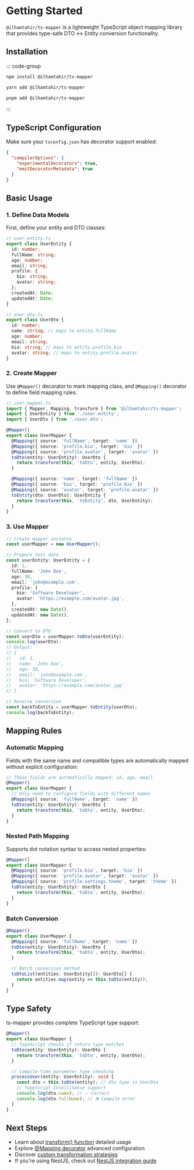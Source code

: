# Getting Started

`@ilhamtahir/ts-mapper` is a lightweight TypeScript object mapping library that provides type-safe DTO ↔ Entity conversion functionality.

## Installation

::: code-group

```bash [npm]
npm install @ilhamtahir/ts-mapper
```

```bash [yarn]
yarn add @ilhamtahir/ts-mapper
```

```bash [pnpm]
pnpm add @ilhamtahir/ts-mapper
```

:::

## TypeScript Configuration

Make sure your `tsconfig.json` has decorator support enabled:

```json
{
  "compilerOptions": {
    "experimentalDecorators": true,
    "emitDecoratorMetadata": true
  }
}
```

## Basic Usage

### 1. Define Data Models

First, define your entity and DTO classes:

```typescript
// user.entity.ts
export class UserEntity {
  id: number;
  fullName: string;
  age: number;
  email: string;
  profile: {
    bio: string;
    avatar: string;
  };
  createdAt: Date;
  updatedAt: Date;
}

// user.dto.ts
export class UserDto {
  id: number;
  name: string; // maps to entity.fullName
  age: number;
  email: string;
  bio: string; // maps to entity.profile.bio
  avatar: string; // maps to entity.profile.avatar
}
```

### 2. Create Mapper

Use `@Mapper()` decorator to mark mapping class, and `@Mapping()` decorator to define field mapping rules:

```typescript
// user.mapper.ts
import { Mapper, Mapping, transform } from '@ilhamtahir/ts-mapper';
import { UserEntity } from './user.entity';
import { UserDto } from './user.dto';

@Mapper()
export class UserMapper {
  @Mapping({ source: 'fullName', target: 'name' })
  @Mapping({ source: 'profile.bio', target: 'bio' })
  @Mapping({ source: 'profile.avatar', target: 'avatar' })
  toDto(entity: UserEntity): UserDto {
    return transform(this, 'toDto', entity, UserDto);
  }

  @Mapping({ source: 'name', target: 'fullName' })
  @Mapping({ source: 'bio', target: 'profile.bio' })
  @Mapping({ source: 'avatar', target: 'profile.avatar' })
  toEntity(dto: UserDto): UserEntity {
    return transform(this, 'toEntity', dto, UserEntity);
  }
}
```

### 3. Use Mapper

```typescript
// Create mapper instance
const userMapper = new UserMapper();

// Prepare test data
const userEntity: UserEntity = {
  id: 1,
  fullName: 'John Doe',
  age: 30,
  email: 'john@example.com',
  profile: {
    bio: 'Software Developer',
    avatar: 'https://example.com/avatar.jpg',
  },
  createdAt: new Date(),
  updatedAt: new Date(),
};

// Convert to DTO
const userDto = userMapper.toDto(userEntity);
console.log(userDto);
// Output:
// {
//   id: 1,
//   name: 'John Doe',
//   age: 30,
//   email: 'john@example.com',
//   bio: 'Software Developer',
//   avatar: 'https://example.com/avatar.jpg'
// }

// Reverse conversion
const backToEntity = userMapper.toEntity(userDto);
console.log(backToEntity);
```

## Mapping Rules

### Automatic Mapping

Fields with the same name and compatible types are automatically mapped without explicit configuration:

```typescript
// These fields are automatically mapped: id, age, email
@Mapper()
export class UserMapper {
  // Only need to configure fields with different names
  @Mapping({ source: 'fullName', target: 'name' })
  toDto(entity: UserEntity): UserDto {
    return transform(this, 'toDto', entity, UserDto);
  }
}
```

### Nested Path Mapping

Supports dot notation syntax to access nested properties:

```typescript
@Mapper()
export class UserMapper {
  @Mapping({ source: 'profile.bio', target: 'bio' })
  @Mapping({ source: 'profile.avatar', target: 'avatar' })
  @Mapping({ source: 'profile.settings.theme', target: 'theme' })
  toDto(entity: UserEntity): UserDto {
    return transform(this, 'toDto', entity, UserDto);
  }
}
```

### Batch Conversion

```typescript
@Mapper()
export class UserMapper {
  @Mapping({ source: 'fullName', target: 'name' })
  toDto(entity: UserEntity): UserDto {
    return transform(this, 'toDto', entity, UserDto);
  }

  // Batch conversion method
  toDtoList(entities: UserEntity[]): UserDto[] {
    return entities.map(entity => this.toDto(entity));
  }
}
```

## Type Safety

ts-mapper provides complete TypeScript type support:

```typescript
@Mapper()
export class UserMapper {
  // TypeScript checks if return type matches
  toDto(entity: UserEntity): UserDto {
    return transform(this, 'toDto', entity, UserDto);
  }

  // Compile-time parameter type checking
  processUser(entity: UserEntity): void {
    const dto = this.toDto(entity); // dto type is UserDto
    // TypeScript IntelliSense support
    console.log(dto.name); // ✅ Correct
    console.log(dto.fullName); // ❌ Compile error
  }
}
```

## Next Steps

- Learn about [transform() function](./transform) detailed usage
- Explore [@Mapping decorator](./mapping) advanced configuration
- Discover [custom transformation strategies](./custom-strategy)
- If you're using NestJS, check out [NestJS integration guide](../nestjs/getting-started)
